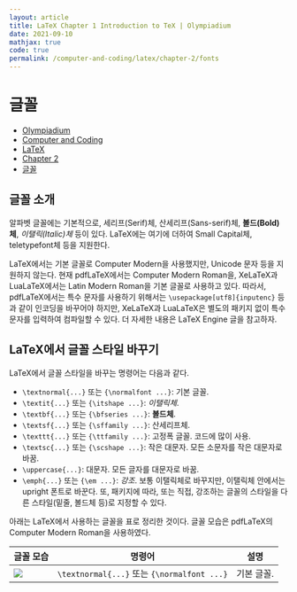 ```yaml
---
layout: article
title: LaTeX Chapter 1 Introduction to TeX | Olympiadium
date: 2021-09-10
mathjax: true
code: true
permalink: /computer-and-coding/latex/chapter-2/fonts
---
```

# 글꼴
<ul class="breadcrumb">
	<li><a href="{{ site.homeurl }}">Olympiadium</a></li> 
	<li><a href="{{ site.homeurl }}computer-and-coding/">Computer and Coding</a></li> 
	<li><a href="{{ site.homeurl }}computer-and-coding/latex/">LaTeX</a></li>
	<li><a href="{{ site.homeurl }}computer-and-coding/latex/chapter-2/">Chapter 2</a></li>
	<li><a href="{{ site.homeurl }}computer-and-coding/latex/chapter-2/fonts/">글꼴</a></li>
</ul>

## 글꼴 소개
알파벳 글꼴에는 기본적으로, 세리프(Serif)체, 산세리프(Sans-serif)체, <b>볼드(Bold)체</b>, <i>이탤릭(Italic)체</i> 등이 있다. LaTeX에는 여기에 더하여 Small Capital체, teletypefont체 등을 지원한다.

LaTeX에서는 기본 글꼴로 Computer Modern을 사용했지만, Unicode 문자 등을 지원하지 않는다. 현재 pdfLaTeX에서는 Computer Modern Roman을, XeLaTeX과 LuaLaTeX에서는 Latin Modern Roman을 기본 글꼴로 사용하고 있다. 따라서, pdfLaTeX에서는 특수 문자를 사용하기 위해서는 <code class="lang-latex">\usepackage[utf8]{inputenc}</code> 등과 같이 인코딩을 바꾸어야 하지만, XeLaTeX과 LuaLaTeX은 별도의 패키지 없이 특수 문자를 입력하여 컴파일할 수 있다. 더 자세한 내용은 LaTeX Engine 글을 참고하자.

## LaTeX에서 글꼴 스타일 바꾸기
LaTeX에서 글꼴 스타일을 바꾸는 명령어는 다음과 같다.
<blueboard><ul class="disc">
<li><code class="lang-latex">\textnormal{...}</code> 또는 <code class="lang-latex">{\normalfont ...}</code>: 기본 글꼴.</li>
<li><code class="lang-latex">\textit{...}</code> 또는 <code class="lang-latex">{\itshape ...}</code>: <i>이탤릭체</i>.</li>
<li><code class="lang-latex">\textbf{...}</code> 또는 <code class="lang-latex">{\bfseries ...}</code>: <b>볼드체</b>.</li>
<li><code class="lang-latex">\textsf{...}</code> 또는 <code class="lang-latex">{\sffamily ...}</code>: 산세리프체.</li>
<li><code class="lang-latex">\texttt{...}</code> 또는 <code class="lang-latex">{\ttfamily ...}</code>: 고정폭 글꼴. 코드에 많이 사용.</li>
<li><code class="lang-latex">\textsc{...}</code> 또는 <code class="lang-latex">{\scshape ...}</code>: 작은 대문자. 모든 소문자를 작은 대문자로 바꿈.</li>
<li><code class="lang-latex">\uppercase{...}</code>: 대문자. 모든 글자를 대문자로 바꿈.</li>
<li><code class="lang-latex">\emph{...}</code> 또는 <code class="lang-latex">{\em ...}</code>: <i>강조</i>. 보통 이탤릭체로 바꾸지만, 이탤릭체 안에서는 upright 폰트로 바꾼다. 또, 패키지에 따라, 또는 직접, 강조하는 글꼴의 스타일을 다른 스타일(밑줄, 볼드체 등)로 지정할 수 있다.</li>
</ul>
아래는 LaTeX에서 사용하는 글꼴을 표로 정리한 것이다. 글꼴 모습은 pdfLaTeX의 Computer Modern Roman을 사용하였다.
<table>
<thead>
<tr>
<th>글꼴 모습</th>
<th>명령어</th>
<th>설명</th>
</tr>
</thead>
<tbody>
<tr>
<td><img src="/fonts/textnormal"></td>
<td><code class="lang-latex">\textnormal{...}</code> 또는 <code class="lang-latex">{\normalfont ...}</code></td>
<td>기본 글꼴.</td>
</tr>
</table>
</blueboard>